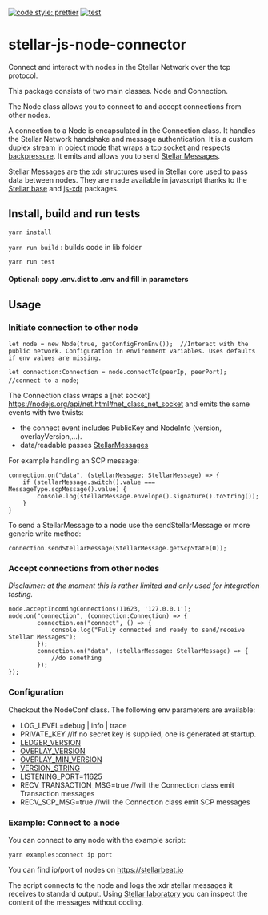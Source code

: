 [![code style: prettier](https://img.shields.io/badge/code_style-prettier-ff69b4.svg?style=flat-square)](https://github.com/prettier/prettier)
[![test](https://github.com/stellarbeat/js-stellar-node-connector/actions/workflows/test.yml/badge.svg)](https://github.com/stellarbeat/js-stellar-node-connector/actions/workflows/test.yml)

# stellar-js-node-connector

Connect and interact with nodes in the Stellar Network over the tcp protocol.

This package consists of two main classes. Node and Connection. 

The Node class allows you to connect to and accept connections from other nodes. 

A connection to a Node is encapsulated in the Connection class. 
It handles the Stellar Network handshake and message authentication. 
It is a custom [duplex stream](https://nodejs.org/api/stream.html#stream_class_stream_duplex) in [object mode](https://nodejs.org/api/stream.html#stream_object_mode) that wraps a [tcp socket](https://nodejs.org/api/net.html#net_class_net_socket) and respects [backpressure](https://nodejs.org/en/docs/guides/backpressuring-in-streams/). It emits and allows you to send [Stellar Messages](https://github.com/stellar/js-stellar-base/blob/6e0fa3e1a25910e193041d1f377b71f125ec4d1c/src/generated/stellar-xdr_generated.js#L2470). 

Stellar Messages are the [xdr](https://github.com/stellar/stellar-core/tree/master/src/xdr) structures used in Stellar core used to pass data between nodes. They are made available in javascript thanks to the [Stellar base](https://github.com/stellar/js-stellar-base) and [js-xdr](https://github.com/stellar/js-xdr) packages.

## Install, build and run tests
`yarn install`

`yarn run build` : builds code in lib folder

`yarn run test`

#### Optional: copy .env.dist to .env and fill in parameters

## Usage
### Initiate connection to other node

`let node = new Node(true, getConfigFromEnv()); 
//Interact with the public network. Configuration in environment variables. Uses defaults if env values are missing.`

`let connection:Connection = node.connectTo(peerIp, peerPort); //connect to a node`;

The Connection class wraps a [net socket] https://nodejs.org/api/net.html#net_class_net_socket and emits the same events with two twists: 
* the connect event includes PublicKey and NodeInfo (version, overlayVersion,...). 
* data/readable passes [StellarMessages](https://github.com/stellar/js-stellar-base/blob/6e0fa3e1a25910e193041d1f377b71f125ec4d1c/src/generated/stellar-xdr_generated.js#L2470)

For example handling an SCP message:

```
connection.on("data", (stellarMessage: StellarMessage) => {
    if (stellarMessage.switch().value === MessageType.scpMessage().value) {
        console.log(stellarMessage.envelope().signature().toString());       
    }
}
```

To send a StellarMessage to a node use the sendStellarMessage or more generic write method:

`connection.sendStellarMessage(StellarMessage.getScpState(0));`

### Accept connections from other nodes
*Disclaimer: at the moment this is rather limited and only used for integration testing.*

```
node.acceptIncomingConnections(11623, '127.0.0.1');
node.on("connection", (connection:Connection) => {
        connection.on("connect", () => {
            console.log("Fully connected and ready to send/receive Stellar Messages");
        });
        connection.on("data", (stellarMessage: StellarMessage) => {
            //do something
        });
});
```

### Configuration
Checkout the NodeConf class. The following env parameters are available:
* LOG_LEVEL=debug | info | trace
* PRIVATE_KEY //If no secret key is supplied, one is generated at startup.
* [LEDGER_VERSION](https://github.com/stellar/stellar-core/blob/7d73fddb0489081bfc1350a691515ff39556c1d6/src/main/Config.h#L318)
* [OVERLAY_VERSION](https://github.com/stellar/stellar-core/blob/7d73fddb0489081bfc1350a691515ff39556c1d6/src/main/Config.h#L328)
* [OVERLAY_MIN_VERSION](https://github.com/stellar/stellar-core/blob/7d73fddb0489081bfc1350a691515ff39556c1d6/src/main/Config.h#L327)
* [VERSION_STRING](https://github.com/stellar/stellar-core/blob/7d73fddb0489081bfc1350a691515ff39556c1d6/src/main/Config.h#L329)
* LISTENING_PORT=11625
* RECV_TRANSACTION_MSG=true //will the Connection class emit Transaction messages
* RECV_SCP_MSG=true //will the Connection class emit SCP messages

### Example: Connect to a node
You can connect to any node with the example script:
```
yarn examples:connect ip port
```
You can find ip/port of nodes on https://stellarbeat.io

The script connects to the node and logs the xdr stellar messages it receives to standard output. Using [Stellar laboratory](https://laboratory.stellar.org/#xdr-viewer?input=AAAACAAAAAIAAAAAVLkjMqFSTqiF2nhSF6zfatXkIxwm9h3NAah7%2FoJqpfwAAABkAhPUSgAPY%2FIAAAAAAAAAAAAAAAEAAAAAAAAAAwAAAAFHVE4AAAAAACJWAPBnEjR3slaKYj1uzT4ZkcOW8dg2e6shBFN2ro8wAAAAAAAAAAAAAAAAAAKKOwADDUAAAAAAMHXkhQAAAAAAAAABgmql%2FAAAAEAPXdZYvTZvbFUU0phuw5JwH6REiiTS5NiwRvlmtvQacigoyeYWF1PWOyN6ITKUu1CFUb6iY0WKV69y69seTSQI&type=StellarMessage&network=test)
you can inspect the content of the messages without coding.